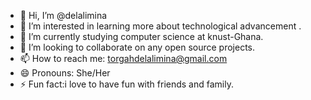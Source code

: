 - 👋 Hi, I’m @delalimina
- 👀 I’m interested in learning more about technological advancement .
- 🌱 I’m currently studying computer science at knust-Ghana.
- 💞️ I’m looking to collaborate on any open source projects.
- 📫 How to reach me: torgahdelalimina@gmail.com
- 😄 Pronouns: She/Her
- ⚡ Fun fact:i love to have fun with friends and family.

<!---
delalimina/delalimina is a ✨ special ✨ repository because its `README.md` (this file) appears on your GitHub profile.
You can click the Preview link to take a look at your changes.
--->
